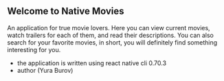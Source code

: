 ## Welcome to Native Movies

An application for true movie lovers. Here you can view current movies, watch trailers for each of them, and read their descriptions. You can also search for your favorite movies, in short, you will definitely find something interesting for you.

- the application is written using react native cli 0.70.3
- author (Yura Burov)
